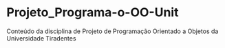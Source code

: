 # Projeto_Programa-o-OO-Unit
Conteúdo da disciplina de Projeto de Programação Orientado a Objetos da Universidade Tiradentes
